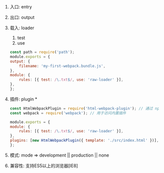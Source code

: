 
1. 入口: entry
2. 出口: output
3. 载入: loader
   1. test
   2. use

    ```js
    const path = require('path');
    module.exports = {
    output: {
        filename: 'my-first-webpack.bundle.js',
    },
    module: {
        rules: [{ test: /\.txt$/, use: 'raw-loader' }],
    },
    };
    ```

4. 插件: plugin *

    ```js
    const HtmlWebpackPlugin = require('html-webpack-plugin'); // 通过 npm 安装
    const webpack = require('webpack'); // 用于访问内置插件

    module.exports = {
    module: {
        rules: [{ test: /\.txt$/, use: 'raw-loader' }],
    },
    plugins: [new HtmlWebpackPlugin({ template: './src/index.html' })],
    };
    ```

5. 模式: mode => development || production || none
6. 兼容性: 支持ES5以上的浏览器[IE8]
